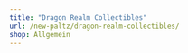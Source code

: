 ```yaml
---
title: "Dragon Realm Collectibles"
url: /new-paltz/dragon-realm-collectibles/
shop: Allgemein
---
```

